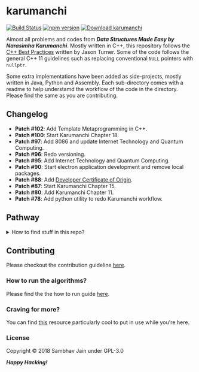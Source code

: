 # karumanchi

[![Build Status](https://travis-ci.org/sambhav2612/karumanchi.svg?branch=master)](https://travis-ci.org/sambhav2612/karumanchi) [![npm version](https://badge.fury.io/js/karumanchi.svg)](https://www.npmjs.com/package/karumanchi) [![Download karumanchi](https://img.shields.io/sourceforge/dt/karumanchi.svg)](https://sourceforge.net/projects/karumanchi/files/latest/download)

Almost all problems and codes from **_Data Structures Made Easy by Narasimha Karumanchi_**. Mostly written in C++, this repository follows the [C++ Best Practices](https://lefticus.gitbooks.io/cpp-best-practices/content) written by Jason Turner. Some of the code follows the general C++ 11 guidelines such as replacing conventional `NULL` pointers with `nullptr`.

Some extra implementations have been added as side-projects, mostly written in Java, Python and Assembly. Each sub-directory comes with a readme to help understamd the workflow of the code in the directory. Please find the same as you are contributing.

## Changelog

- **Patch #102**: Add Template Metaprogramming in C++.
- **Patch #100**: Start Karumanchi Chapter 18.
- **Patch #97**: Add 8086 and update Internet Technology and Quantum Computing.
- **Patch #96**: Redo versioning.
- **Patch #95**: Add Internet Technology and Quantum Computing.
- **Patch #90**: Start electron application development and remove local packages.
- **Patch #88**: Add [Developer Certificate of Origin](https://github.com/sambhav2612/karumanchi/blob/master/DCO).
- **Patch #87**: Start Karumanchi Chapter 15.
- **Patch #80**: Add Karumanchi Chapter 11.
- **Patch #78**: Add python utility to redo Karumanchi workflow.

## Pathway

<details>
<summary>How to find stuff in this repo?</summary>
    <ul>
        <li><a href="https://github.com/sambhav2612/karumanchi/tree/master/bloom-filter" target="_blank">Bloom Filter <a href="https://pypi.org/project/bloomf/0.3/"><img src="https://badge.fury.io/py/bloomf.svg" alt="PyPI version" height="18"></a></a></li>
        <li><a href="https://github.com/sambhav2612/karumanchi/tree/master/codechef" target="_blank">Codechef</a></li>
        <li><a href="https://github.com/sambhav2612/karumanchi/tree/master/codeforces" target="_blank">Codeforces</a></li>
        <li><a href="https://github.com/sambhav2612/karumanchi/tree/master/external-sorting" target="_blank">External Sorting</a></li>
        <li><a href="https://github.com/sambhav2612/karumanchi/tree/master/internet-technology" target="_blank">Internet Technology</a></li>
        <li><a href="https://github.com/sambhav2612/karumanchi/tree/master/js" target="_blank">JavaScript Algorithms</a></li>
        <li>
            <details>
                <summary>Karumanchi</summary>
                <ul>
                    <li><a href="https://github.com/sambhav2612/karumanchi/tree/master/karumanchi/ch1-introduction" target="_blank">Chapter 1 - Introduction</a></li>
                    <li><a href="https://github.com/sambhav2612/karumanchi/tree/master/karumanchi/ch2-recursion-and-backtracking" target="_blank">Chapter 2 - Recursion and Backtracking</a></li>
                    <li><a href="https://github.com/sambhav2612/karumanchi/tree/master/karumanchi/ch3-linked-lists" target="_blank">Chapter 3 - Linked Lists</a></li>
                    <li><a href="https://github.com/sambhav2612/karumanchi/tree/master/karumanchi/ch4-stacks" target="_blank">Chapter 4 - Stacks</a></li>
                    <li><a href="https://github.com/sambhav2612/karumanchi/tree/master/karumanchi/ch5-queues" target="_blank">Chapter 5 - Queues</a></li>
                    <li><a href="https://github.com/sambhav2612/karumanchi/tree/master/karumanchi/ch6-trees" target="_blank">Chapter 6 - Trees</a></li>
                    <li><a href="https://github.com/sambhav2612/karumanchi/tree/master/karumanchi/ch7-priority-queues" target="_blank">Chapter 7 - Priority Queues and Heaps</a></li>
                    <li><a href="https://github.com/sambhav2612/karumanchi/tree/master/karumanchi/ch8-disjoint-sets" target="_blank">Chapter 8 - Disjoint Sets ADT</a></li>
                    <li><a href="https://github.com/sambhav2612/karumanchi/tree/master/karumanchi/ch9-graph-algorithms" target="_blank">Chapter 9 - Graph Algorithms</a></li>
                    <li><a href="https://github.com/sambhav2612/karumanchi/tree/master/karumanchi/ch10-sorting" target="_blank">Chapter 10 - Sorting</a></li>
                    <li><a href="https://github.com/sambhav2612/karumanchi/tree/master/karumanchi/ch11-searching" target="_blank">Chapter 11 - Searching</a></li>
                    <li><a href="https://github.com/sambhav2612/karumanchi/tree/master/karumanchi/ch12-selection-algorithms" target="_blank">Chapter 12 - Selection Algorithms [Medians]</a></li>
                    <li><a href="https://github.com/sambhav2612/karumanchi/tree/master/karumanchi/ch13-symbol-tables" target="_blank">Chapter 13 - Symbol Tables</a></li>
                    <li><a href="https://github.com/sambhav2612/karumanchi/tree/master/karumanchi/ch14-hashing" target="_blank">Chapter 14 - Hashing</a></li>
                    <li><a href="https://github.com/sambhav2612/karumanchi/tree/master/karumanchi/ch15-string-algorithms" target="_blank">Chapter 15 - String Algorithms</a></li>
                    <li><a href="https://github.com/sambhav2612/karumanchi/tree/master/karumanchi/ch18-divide-and-conquer" target="_blank">Chapter 18 - Divide and Conquer</a></li>
                </ul>
            </details>
        </li>
        <li><a href="https://github.com/sambhav2612/karumanchi/tree/master/quantum-computing" target="_blank">Quantum Computing</a></li>
        <li><a href="https://github.com/sambhav2612/karumanchi/tree/master/spoj" target="_blank">SPOJ</a></li>
        <li><a href="https://github.com/sambhav2612/karumanchi/tree/master/stl" target="_blank">Standard Template Library (C++)</a></li>
    </ul>
</details>

## Contributing

Please checkout the contribution guideline [here](https://github.com/sambhav2612/karumanchi/blob/master/CONTRIBUTING.md).

### How to run the algorithms?

Please find the the how to run guide [here](https://github.com/sambhav2612/karumanchi/blob/master/HOW_TO_RUN.md).

### Craving for more?

You can find [this](https://yuchengkai.cn/docs/cs/dataStruct.html) resource particularly cool to put in use while you're here.

### License

Copyright © 2018 Sambhav Jain under GPL-3.0

**_Happy Hacking!_**
